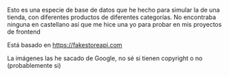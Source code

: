 Esto es una especie de base de datos que he hecho para simular la de una tienda, con diferentes productos de diferentes categorías. No encontraba ninguna en castellano así que me hice una yo para probar en mis proyectos de frontend

Está basado en https://fakestoreapi.com

La imágenes las he sacado de Google, no sé si tienen copyright o no (probablemente si)
